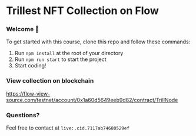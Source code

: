 # Trillest NFT Collection on Flow

### **Welcome 👋**
To get started with this course, clone this repo and follow these commands:

1. Run `npm install` at the root of your directory
2. Run `npm run start` to start the project
3. Start coding!

### View collection on blockchain
https://flow-view-source.com/testnet/account/0x1a60d5649eeb9d82/contract/TrillNode

### **Questions?**
Feel free to contact at `live:.cid.7117ab74680529ef`